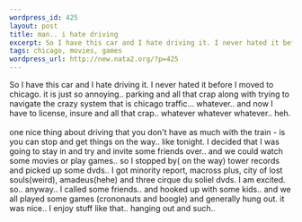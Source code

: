 ```yaml
--- 
wordpress_id: 425
layout: post
title: man.. i hate driving
excerpt: So I have this car and I hate driving it. I never hated it before I moved to chicago. it is just so annoying.. parking and all that crap along with trying to navigate the crazy system that is chicago traffic... whatever.. and now I have to license, insure and all that crap.. whatever whatever whatever.. heh.one nice thing about driving that you don't have as much with the train - is yo...
tags: chicago, movies, games
wordpress_url: http://new.nata2.org/?p=425
---
```

So I have this car and I hate driving it. I never hated it before I moved to chicago. it is just so annoying.. parking and all that crap along with trying to navigate the crazy system that is chicago traffic... whatever.. and now I have to license, insure and all that crap.. whatever whatever whatever.. heh.<br/><br/>one nice thing about driving that you don't have as much with the train - is you can stop and get things on the way..  like tonight. I decided that I was going to stay in and try and invite some friends over.. and we could watch some movies or play games.. so I stopped by( on the way) tower records and picked up some dvds.. I got minority report, macross plus, city of lost souls(weird), amadeus(hehe) and three cirque du soliel dvds. I am excited. so.. anyway.. I called some friends.. and hooked up with some kids.. and we all played some games (crononauts and boogle) and generally hung out. it was nice.. I enjoy stuff like that.. hanging out and such.. 
